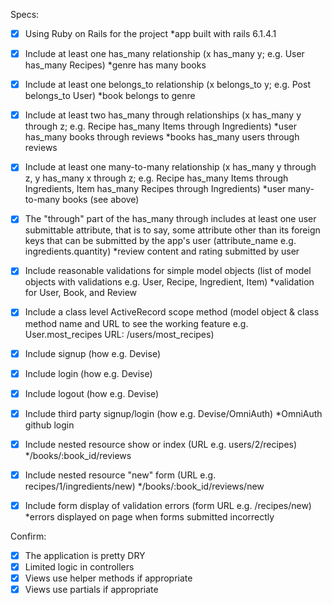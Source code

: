 Specs:
- [x] Using Ruby on Rails for the project 
  *app built with rails 6.1.4.1

- [x] Include at least one has_many relationship (x has_many y; e.g. User has_many Recipes) 
  *genre has many books

- [x] Include at least one belongs_to relationship (x belongs_to y; e.g. Post belongs_to User)
  *book belongs to genre

- [x] Include at least two has_many through relationships (x has_many y through z; e.g. Recipe has_many 
Items through Ingredients)
  *user has_many books through reviews
  *books has_many users through reviews

- [x] Include at least one many-to-many relationship (x has_many y through z, y has_many x through z; e.g. Recipe has_many Items through Ingredients, Item has_many Recipes through Ingredients)
  *user many-to-many books (see above)

- [x] The "through" part of the has_many through includes at least one user submittable attribute, that is to say, some attribute other than its foreign keys that can be submitted by the app's user (attribute_name e.g. ingredients.quantity)
  *review content and rating submitted by user 

- [x] Include reasonable validations for simple model objects (list of model objects with validations e.g. User, Recipe, Ingredient, Item)
  *validation for User, Book, and Review 

- [x] Include a class level ActiveRecord scope method (model object & class method name and URL to see the working feature e.g. User.most_recipes URL: /users/most_recipes)

- [x] Include signup (how e.g. Devise)
- [x] Include login (how e.g. Devise)
- [x] Include logout (how e.g. Devise)
- [x] Include third party signup/login (how e.g. Devise/OmniAuth)
  *OmniAuth github login
  
- [x] Include nested resource show or index (URL e.g. users/2/recipes)
  */books/:book_id/reviews

- [x] Include nested resource "new" form (URL e.g. recipes/1/ingredients/new)
  */books/:book_id/reviews/new

- [x] Include form display of validation errors (form URL e.g. /recipes/new)
  *errors displayed on page when forms submitted incorrectly

Confirm:
- [x] The application is pretty DRY
- [x] Limited logic in controllers
- [x] Views use helper methods if appropriate
- [x] Views use partials if appropriate